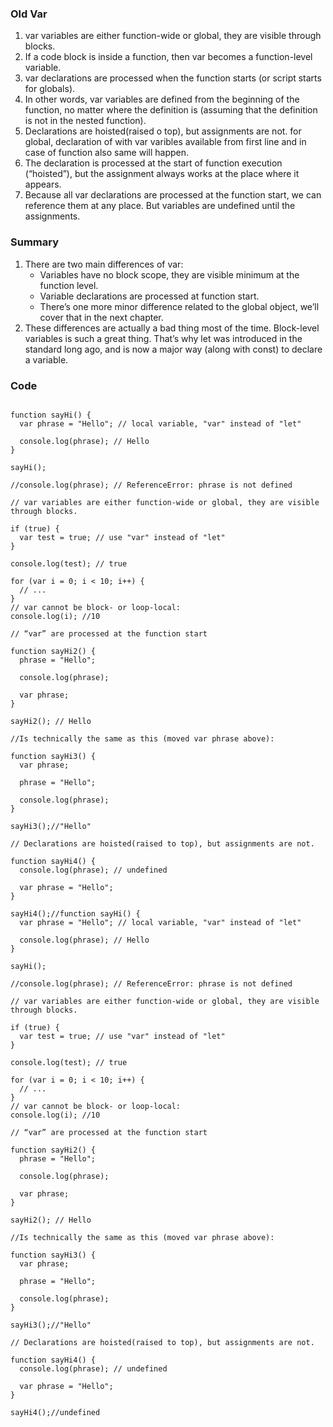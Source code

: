 
### Old Var

1. var variables are either function-wide or global, they are visible through blocks.
2. If a code block is inside a function, then var becomes a function-level variable.
3. var declarations are processed when the function starts (or script starts for globals).
4. In other words, var variables are defined from the beginning of the function, no matter where the definition is (assuming that the definition is not in the nested function).
5. Declarations are hoisted(raised o top), but assignments are not. for global, declaration of with var varibles available from first line and in case of function also same will happen.
6. The declaration is processed at the start of function execution (“hoisted”), but the assignment always works at the place where it appears.
7. Because all var declarations are processed at the function start, we can reference them at any place. But variables are undefined until the assignments.

### Summary
1. There are two main differences of var:
    * Variables have no block scope, they are visible minimum at the function level.
    * Variable declarations are processed at function start.
    * There’s one more minor difference related to the global object, we’ll cover that in the next chapter.
2. These differences are actually a bad thing most of the time. Block-level variables is such a great thing. That’s why let was introduced in the standard long ago, and is now a major way (along with const) to declare a variable.

### Code
~~~

function sayHi() {
  var phrase = "Hello"; // local variable, "var" instead of "let"

  console.log(phrase); // Hello
}

sayHi();

//console.log(phrase); // ReferenceError: phrase is not defined

// var variables are either function-wide or global, they are visible through blocks.

if (true) {
  var test = true; // use "var" instead of "let"
}

console.log(test); // true

for (var i = 0; i < 10; i++) {
  // ...
}
// var cannot be block- or loop-local:
console.log(i); //10

// “var” are processed at the function start

function sayHi2() {
  phrase = "Hello";

  console.log(phrase);

  var phrase;
}

sayHi2(); // Hello

//Is technically the same as this (moved var phrase above):

function sayHi3() {
  var phrase;

  phrase = "Hello";

  console.log(phrase);
}

sayHi3();//"Hello"  

// Declarations are hoisted(raised to top), but assignments are not.

function sayHi4() {
  console.log(phrase); // undefined

  var phrase = "Hello";
}

sayHi4();//function sayHi() {
  var phrase = "Hello"; // local variable, "var" instead of "let"

  console.log(phrase); // Hello
}

sayHi();

//console.log(phrase); // ReferenceError: phrase is not defined

// var variables are either function-wide or global, they are visible through blocks.

if (true) {
  var test = true; // use "var" instead of "let"
}

console.log(test); // true

for (var i = 0; i < 10; i++) {
  // ...
}
// var cannot be block- or loop-local:
console.log(i); //10

// “var” are processed at the function start

function sayHi2() {
  phrase = "Hello";

  console.log(phrase);

  var phrase;
}

sayHi2(); // Hello

//Is technically the same as this (moved var phrase above):

function sayHi3() {
  var phrase;

  phrase = "Hello";

  console.log(phrase);
}

sayHi3();//"Hello"  

// Declarations are hoisted(raised to top), but assignments are not.

function sayHi4() {
  console.log(phrase); // undefined

  var phrase = "Hello";
}

sayHi4();//undefined

~~~